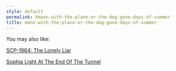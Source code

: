 ```yaml
---
style: default
permalink: Xmann-with-the-plann-or-the-dog-gone-days-of-summer
title: mann-with-the-plann-or-the-dog-gone-days-of-summer
---
```

You may also like:

[SCP-1864: The Lonely Liar](http://scp-wiki.net/scp-1864)

[Sophia Light At The End Of The Tunnel](http://scp-wiki.net/sophia-light-at-the-end-of-the-tunnel)
